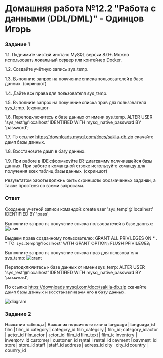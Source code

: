 # Домашняя работа №12.2 "Работа с данными (DDL/DML)" - Одинцов Игорь

### Задание 1

1.1. Поднимите чистый инстанс MySQL версии 8.0+. Можно использовать локальный сервер или контейнер Docker.

1.2. Создайте учётную запись sys_temp.

1.3. Выполните запрос на получение списка пользователей в базе данных. (скриншот)

1.4. Дайте все права для пользователя sys_temp.

1.5. Выполните запрос на получение списка прав для пользователя sys_temp. (скриншот)

1.6. Переподключитесь к базе данных от имени sys_temp.
ALTER USER 'sys_test'@'localhost' IDENTIFIED WITH mysql_native_password BY 'password';

1.7. По ссылке https://downloads.mysql.com/docs/sakila-db.zip скачайте дамп базы данных.

1.8. Восстановите дамп в базу данных.

1.9. При работе в IDE сформируйте ER-диаграмму получившейся базы данных. При работе в командной строке используйте команду для получения всех таблиц базы данных. (скриншот)

Результатом работы должны быть скриншоты обозначенных заданий, а также простыня со всеми запросами.

### Ответ

Создание учетной записи командой:
create user 'sys_temp'@'localhost' IDENTIFIED BY 'pass';

Выполните запрос на получение списка пользователей в базе данных:
![user](https://github.com/Bestenar/12.2-DDL_DML-hw/assets/111271419/54bd0600-fbe3-4f9e-8fd0-c60fe8e843a1)

Выдаем права созданному пользователю:
GRANT ALL PRIVILEGES ON * . * TO 'sys_temp'@'localhost' WITH GRANT OPTION; FLUSH PRIVILEGES;

Выполните запрос на получение списка прав для пользователя sys_temp:
![grant](https://github.com/Bestenar/12.2-DDL_DML-hw/assets/111271419/4b9343e7-05f4-4e45-93f7-587fd8645b45)

Переподключитесь к базе данных от имени sys_temp:
ALTER USER 'sys_test'@'localhost' IDENTIFIED WITH mysql_native_password BY 'password';

По ссылке https://downloads.mysql.com/docs/sakila-db.zip скачайте дамп базы данных и восстанавливаем его в базу данных.

![diagram](https://github.com/Bestenar/12.2-DDL_DML-hw/assets/111271419/6a12db3f-938b-4948-9841-8646b671a1a6)


### Задание 2

Название таблицы | Название первичного ключа
language         | language_id
film             | film_id
category         | category_id
film_category    | film_id; category_id
actor            | actor_id
film_actor       | actor_id; film_id
film_text        | film_id
inventory        | inventory_id
customer         | customer_id
rental           | rental_id
payment          | payment_id
store            | store_id
staff            | staff_id
address          | adress_id
city             | city_id
country          | country_id
